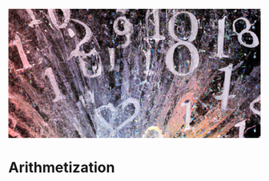 ![Alt text](https://github.com/labyrinthinesecurity/automatedReasoning/blob/main/recipes/arithmetization/Arithmetization.png)

# Arithmetization
